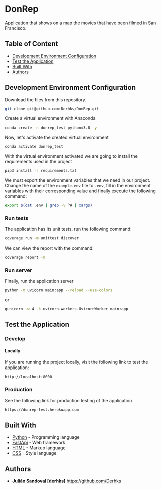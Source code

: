 # DonRep
Application that shows on a map the movies that have been filmed in San Francisco.


## Table of Content

* [Development Environment Configuration](#development-environment-configuration)
* [Test the Application](#test-the-application)
* [Built With](#built-with)
* [Authors](#authors)


## Development Environment Configuration

Download the files from this repository.

```bash
git clone git@github.com:Derhks/DonRep.git
```

Create a virtual environment with Anaconda

```bash
conda create -n donrep_test python=3.8 -y
```

Now, let's activate the created virtual environment

```bash
conda activate donrep_test
```

With the virtual environment activated we are going to install
the requirements used in the project

```bash
pip3 install -r requirements.txt
```

We must export the environment variables that we need in our project.
Change the name of the `example.env` file to `.env`, fill in the
environment variables with their corresponding value and finally execute
the following command:

```bash
export $(cat .env | grep -v ^# | xargs)
```


### Run tests

The application has its unit tests, run the following command:

```bash
coverage run -m unittest discover
```

We can view the report with the command:

```bash
coverage report -m
```


### Run server

Finally, run the application server

```bash
python -m uvicorn main:app --reload --use-colors
```

or

```bash
gunicorn -w 4 -k uvicorn.workers.UvicornWorker main:app
```

## Test the Application

### Develop

#### Locally

If you are running the project locally, visit the following link to test the application:

```bash
http://localhost:8000
```

### Production

See the following link for production testing of the application

```bash
https://donrep-test.herokuapp.com
```


## Built With

- [Python](https://www.python.org/) - Programming language
- [FastApi](https://fastapi.tiangolo.com) - Web framework
- [HTML](https://www.w3schools.com/html/) - Markup language
- [CSS](https://www.w3schools.com/css/) - Style language


## Authors
- **Julián Sandoval [derhks]** https://github.com/Derhks
